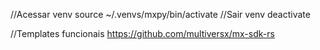 //Acessar venv
source ~/.venvs/mxpy/bin/activate
//Sair venv
deactivate

//Templates funcionais
https://github.com/multiversx/mx-sdk-rs